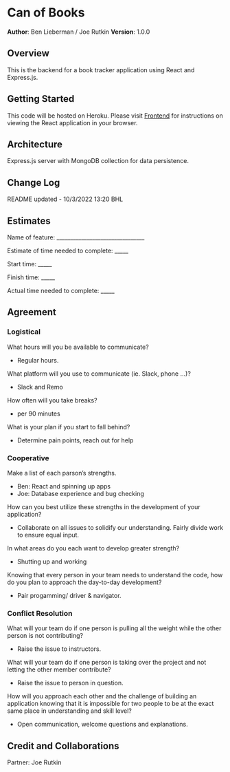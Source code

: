# Can of Books

**Author**: Ben Lieberman / Joe Rutkin
**Version**: 1.0.0 

## Overview
This is the backend for a book tracker application using React and Express.js.

## Getting Started
This code will be hosted on Heroku. Please visit [Frontend](http://github.com/bhlieberman/can-of-books-frontend) for instructions on viewing the React application in your browser.

## Architecture
Express.js server with MongoDB collection for data persistence.

## Change Log
README updated - 10/3/2022 13:20 BHL

## Estimates

Name of feature: ________________________________

Estimate of time needed to complete: _____

Start time: _____

Finish time: _____

Actual time needed to complete: _____

## Agreement

### Logistical

What hours will you be available to communicate?

- Regular hours.

What platform will you use to communicate (ie. Slack, phone …)?

- Slack and Remo

How often will you take breaks?

- per 90 minutes

What is your plan if you start to fall behind?

- Determine pain points, reach out for help

### Cooperative

Make a list of each parson’s strengths.

- Ben: React and spinning up apps
- Joe: Database experience and bug checking

How can you best utilize these strengths in the development of your application?

- Collaborate on all issues to solidify our understanding. Fairly divide work to ensure equal input.

In what areas do you each want to develop greater strength?

- Shutting up and working

Knowing that every person in your team needs to understand the code, how do you plan to approach the day-to-day development?

- Pair progamming/ driver & navigator.

### Conflict Resolution

What will your team do if one person is pulling all the weight while the other person is not contributing?

- Raise the issue to instructors.

What will your team do if one person is taking over the project and not letting the other member contribute?

- Raise the issue to person in question.

How will you approach each other and the challenge of building an application knowing that it is impossible for two people to be at the exact same place in understanding and skill level?

- Open communication, welcome questions and explanations.

## Credit and Collaborations
Partner: Joe Rutkin
